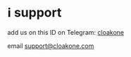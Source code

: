 # ℹ️ support

add us on this ID on Telegram: [cloakone](https://t.me/cloakone)

email [support@cloakone.com](mailto:support@cloakone.com)

